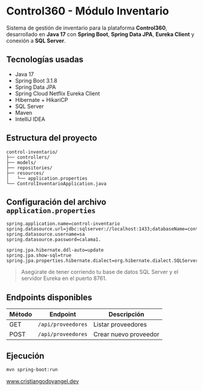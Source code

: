 
# Control360 - Módulo Inventario

Sistema de gestión de inventario para la plataforma **Control360**, desarrollado en **Java 17** con **Spring Boot**, **Spring Data JPA**, **Eureka Client** y conexión a **SQL Server**.

## Tecnologías usadas

- Java 17
- Spring Boot 3.1.8
- Spring Data JPA
- Spring Cloud Netflix Eureka Client
- Hibernate + HikariCP
- SQL Server
- Maven
- IntelliJ IDEA

## Estructura del proyecto

```
control-inventario/
├── controllers/
├── models/
├── repositories/
├── resources/
│   └── application.properties
└── ControlInventarioApplication.java
```

## Configuración del archivo `application.properties`

```properties
spring.application.name=control-inventario
spring.datasource.url=jdbc:sqlserver://localhost:1433;databaseName=control360;encrypt=true;trustServerCertificate=true
spring.datasource.username=sa
spring.datasource.password=calama1.

spring.jpa.hibernate.ddl-auto=update
spring.jpa.show-sql=true
spring.jpa.properties.hibernate.dialect=org.hibernate.dialect.SQLServerDialect
```

> Asegúrate de tener corriendo tu base de datos SQL Server y el servidor Eureka en el puerto 8761.

## Endpoints disponibles

| Método | Endpoint                         | Descripción            |
|--------|----------------------------------|------------------------|
| GET    | `/api/proveedores`              | Listar proveedores     |
| POST   | `/api/proveedores`              | Crear nuevo proveedor  |

## Ejecución

```bash
mvn spring-boot:run
```

www.cristiangodoyangel.dev
